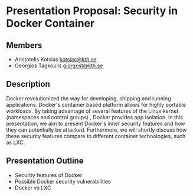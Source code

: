 # Presentation Proposal: Security in Docker Container

## Members
* Aristotelis Kotsias kotsias@kth.se
* Georgios Tagkoulis giorgost@kth.se

## Description
Docker revolutionized the way for developing, shipping and running applications. Docker's container based platform allows 
for highly portable workloads. By taking advantage of several features of the Linux kernel (namespaces and control groups)
, Docker provides app isolation. In this presentation, we aim to present Docker's inner security features and how they 
can potentially be attacked. Furthermore, we will shortly discuss how these security features compare to different container
technologies, such as LXC.

## Presentation Outline
* Security features of Docker
* Possible Docker security vulnerabilities
* Docker vs LXC





